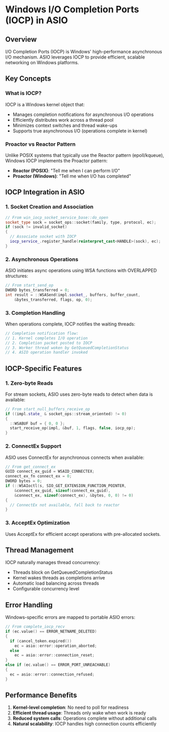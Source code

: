 # Windows I/O Completion Ports (IOCP) in ASIO

## Overview

I/O Completion Ports (IOCP) is Windows' high-performance asynchronous I/O mechanism. ASIO leverages IOCP to provide efficient, scalable networking on Windows platforms.

## Key Concepts

### What is IOCP?

IOCP is a Windows kernel object that:
- Manages completion notifications for asynchronous I/O operations
- Efficiently distributes work across a thread pool
- Minimizes context switches and thread wake-ups
- Supports true asynchronous I/O (operations complete in kernel)

### Proactor vs Reactor Pattern

Unlike POSIX systems that typically use the Reactor pattern (epoll/kqueue), Windows IOCP implements the Proactor pattern:

- **Reactor (POSIX)**: "Tell me when I can perform I/O"
- **Proactor (Windows)**: "Tell me when I/O has completed"

## IOCP Integration in ASIO

### 1. Socket Creation and Association

```cpp
// From win_iocp_socket_service_base::do_open
socket_type sock = socket_ops::socket(family, type, protocol, ec);
if (sock != invalid_socket)
{
  // Associate socket with IOCP
  iocp_service_.register_handle(reinterpret_cast<HANDLE>(sock), ec);
}
```

### 2. Asynchronous Operations

ASIO initiates async operations using WSA functions with OVERLAPPED structures:

```cpp
// From start_send_op
DWORD bytes_transferred = 0;
int result = ::WSASend(impl.socket_, buffers, buffer_count,
    &bytes_transferred, flags, op, 0);
```

### 3. Completion Handling

When operations complete, IOCP notifies the waiting threads:

```cpp
// Completion notification flow:
// 1. Kernel completes I/O operation
// 2. Completion packet posted to IOCP
// 3. Worker thread woken by GetQueuedCompletionStatus
// 4. ASIO operation handler invoked
```

## IOCP-Specific Features

### 1. Zero-byte Reads

For stream sockets, ASIO uses zero-byte reads to detect when data is available:

```cpp
// From start_null_buffers_receive_op
if ((impl.state_ & socket_ops::stream_oriented) != 0)
{
  ::WSABUF buf = { 0, 0 };
  start_receive_op(impl, &buf, 1, flags, false, iocp_op);
}
```

### 2. ConnectEx Support

ASIO uses ConnectEx for asynchronous connects when available:

```cpp
// From get_connect_ex
GUID connect_ex_guid = WSAID_CONNECTEX;
connect_ex_fn connect_ex = 0;
DWORD bytes = 0;
if (::WSAIoctl(s, SIO_GET_EXTENSION_FUNCTION_POINTER,
    &connect_ex_guid, sizeof(connect_ex_guid),
    &connect_ex, sizeof(connect_ex), &bytes, 0, 0) != 0)
{
  // ConnectEx not available, fall back to reactor
}
```

### 3. AcceptEx Optimization

Uses AcceptEx for efficient accept operations with pre-allocated sockets.

## Thread Management

IOCP naturally manages thread concurrency:
- Threads block on GetQueuedCompletionStatus
- Kernel wakes threads as completions arrive
- Automatic load balancing across threads
- Configurable concurrency level

## Error Handling

Windows-specific errors are mapped to portable ASIO errors:

```cpp
// From complete_iocp_recv
if (ec.value() == ERROR_NETNAME_DELETED)
{
  if (cancel_token.expired())
    ec = asio::error::operation_aborted;
  else
    ec = asio::error::connection_reset;
}
else if (ec.value() == ERROR_PORT_UNREACHABLE)
{
  ec = asio::error::connection_refused;
}
```

## Performance Benefits

1. **Kernel-level completion**: No need to poll for readiness
2. **Efficient thread usage**: Threads only wake when work is ready
3. **Reduced system calls**: Operations complete without additional calls
4. **Natural scalability**: IOCP handles high connection counts efficiently